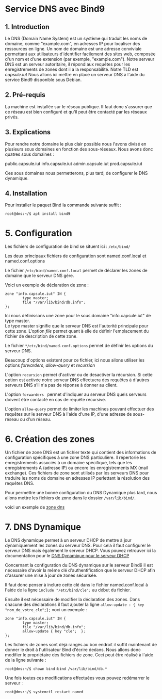 # Service DNS avec Bind9

## 1. Introduction
Le DNS (Domain Name System) est un système qui traduit les noms de domaine, comme "example.com", en adresses IP pour localiser des ressources en ligne. Un nom de domaine est une adresse conviviale permettant aux utilisateurs d'identifier facilement des sites web, composée d'un nom et d'une extension (par exemple, "example.com").
Notre serveur DNS est un serveur autoritaire, il répond aux requêtes pour les enregistrements de zones dont il a la responsabilité.
Notre TLD est *capsule.iut*
Nous allons ici mettre en place un serveur DNS à l'aide du service Bind9 disponible sous Debian.

## 2. Pré-requis
La machine est installée sur le réseau publique. Il faut donc s'assurer que ce réseau est bien configuré et qu'il peut être contacté par les réseaux privés.

## 3. Explications
Pour rendre notre domaine le plus clair possible nous l'avons divisé en plusieurs sous domaines en fonction des sous-réseaux.
Nous avons donc quatres sous domaines :

public.capsule.iut
info.capsule.iut
admin.capsule.iut
prod.capsule.iut

Ces sous domaines nous permetterons, plus tard, de configurer le DNS dynamique.

## 4. Installation
Pour installer le paquet Bind la commande suivante suffit :

    root@dns:~/$ apt install bind9


# 5. Configuration 

Les fichiers de configuration de bind se situent ici : `/etc/bind/`  

Les deux principaux fichiers de configuration sont named.conf.local et named.conf.options

Le fichier `/etc/bind/named.conf.local` permet de déclarer les zones de domaine que le serveur DNS gère.

Voici un exemple de déclaration de zone : 
```
zone "info.capsule.iut" IN {
        type master;
        file "/var/lib/bind/db.info";
};
```
Ici nous définissons une zone pour le sous domaine "info.capsule.iut" de type master.  
Le type master signifie que le serveur DNS est l'autorité principale pour cette zone.
L'option *file* permet quant à elle de définir l'emplacement du fichier de description de cette zone. 

Le fichier `*/etc/bind/named.conf.options` permet de définir les options du serveur DNS.

Beaucoup d'options existent pour ce fichier, ici nous allons utiliser les options *forwarders*, *allow-query* et *recursion*

L'option `recursion` permet d'activer ou de desactiver la récursion. Si cette option est activée notre serveur DNS effectuera des requêtes à d'autres serveurs DNS s'il n'a pas de réponse à donner au client. 

L'option `forwarders ` permet d'indiquer au serveur DNS quels serveurs doivent être contacté en cas de requête récursive.

L'option `allow-query` permet de limiter les machines pouvant effectuer des requêtes sur le serveur DNS à l'aide d'une IP, d'une adresse de sous-réseau ou d'un réseau.


# 6. Création des zones

Un fichier de zone DNS est un fichier texte qui contient des informations de configuration spécifiques à une zone DNS particulière. Il répertorie les enregistrements associés à un domaine spécifique, tels que les enregistrements A (adresse IP) ou encore les enregistrements MX (mail exchange). Ces fichiers de zone sont utilisés par les serveurs DNS pour traduire les noms de domaine en adresses IP perlettant la résolution des requêtes DNS.

Pour permettre une bonne configuration du DNS Dynamique plus tard, nous allons mettre les fichiers de zone dans le dossier `/var/lib/bind/`.

voici un exemple de [zone dns](dns/zones/db.info)


# 7. DNS Dynamique

Le DNS dynamique permet à un serveur DHCP de mettre à jour dynamiquement les zones du serveur DNS. Pour cela il faut configurer le serveur DNS mais également le serveur DHCP. Vous pouvez retrouver ici la documentation pour le [DNS Dynamique pour le serveur DHCP](dhcp.md/#configuration-avec-un-dns-dynamique)

Concernant la configuration du DNS dynamique sur le serveur Bind9 il est nécessaire d'avoir la même clé d'authentification que le serveur DHCP afin d'assurer une mise à jour de zones sécurisée.

Il faut donc penser à inclure cette clé dans le fichier named.conf.local à l'aide de la ligne `include "/etc/bind/cle";` au début du fichier.

Ensuite il est nécessaire de modifier la déclaration des zones. Dans chacune des déclarations il faut ajouter la ligne `allow-update : { key "nom_de_votre_cle";};` voci un exemple : 

``` 
zone "info.capsule.iut" IN {
        type master;
        file "/var/lib/bind/db.info";
        allow-update { key "cle";  };
};
```
Les fichiers de zones sont déjà rangés au bon endroit il suffit maintenant de donner le droit à l'utilisateur Bind d'écrire dedans. Nous allons donc modifier le propriétaire des fichiers de zone. Ceci peut être réalisé à l'aide de la ligne suivante : 

    root@dns:~/$ chown bind:bind /var/lib/bind/db.*


Une fois toutes ces modifications effectuées vous pouvez redémarrer le serveur :

    root@dns:~/$ systemctl restart named







